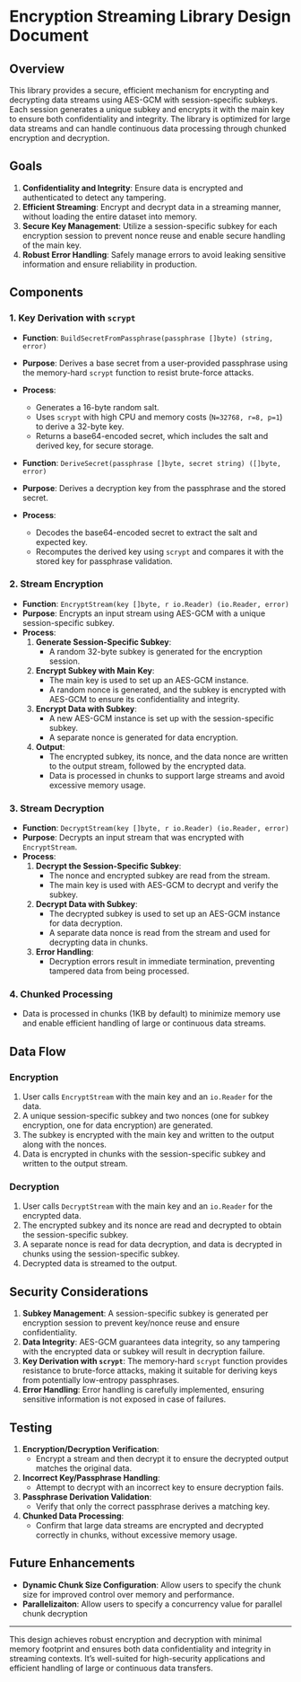 # Encryption Streaming Library Design Document

## Overview
This library provides a secure, efficient mechanism for encrypting and decrypting data streams using AES-GCM with session-specific subkeys. Each session generates a unique subkey and encrypts it with the main key to ensure both confidentiality and integrity. The library is optimized for large data streams and can handle continuous data processing through chunked encryption and decryption.

## Goals
1. **Confidentiality and Integrity**: Ensure data is encrypted and authenticated to detect any tampering.
2. **Efficient Streaming**: Encrypt and decrypt data in a streaming manner, without loading the entire dataset into memory.
3. **Secure Key Management**: Utilize a session-specific subkey for each encryption session to prevent nonce reuse and enable secure handling of the main key.
4. **Robust Error Handling**: Safely manage errors to avoid leaking sensitive information and ensure reliability in production.

## Components

### 1. Key Derivation with `scrypt`
- **Function**: `BuildSecretFromPassphrase(passphrase []byte) (string, error)`
- **Purpose**: Derives a base secret from a user-provided passphrase using the memory-hard `scrypt` function to resist brute-force attacks.
- **Process**:
  - Generates a 16-byte random salt.
  - Uses `scrypt` with high CPU and memory costs (`N=32768, r=8, p=1`) to derive a 32-byte key.
  - Returns a base64-encoded secret, which includes the salt and derived key, for secure storage.

- **Function**: `DeriveSecret(passphrase []byte, secret string) ([]byte, error)`
- **Purpose**: Derives a decryption key from the passphrase and the stored secret.
- **Process**:
  - Decodes the base64-encoded secret to extract the salt and expected key.
  - Recomputes the derived key using `scrypt` and compares it with the stored key for passphrase validation.

### 2. Stream Encryption
- **Function**: `EncryptStream(key []byte, r io.Reader) (io.Reader, error)`
- **Purpose**: Encrypts an input stream using AES-GCM with a unique session-specific subkey.
- **Process**:
  1. **Generate Session-Specific Subkey**:
     - A random 32-byte subkey is generated for the encryption session.
  2. **Encrypt Subkey with Main Key**:
     - The main key is used to set up an AES-GCM instance.
     - A random nonce is generated, and the subkey is encrypted with AES-GCM to ensure its confidentiality and integrity.
  3. **Encrypt Data with Subkey**:
     - A new AES-GCM instance is set up with the session-specific subkey.
     - A separate nonce is generated for data encryption.
  4. **Output**:
     - The encrypted subkey, its nonce, and the data nonce are written to the output stream, followed by the encrypted data.
     - Data is processed in chunks to support large streams and avoid excessive memory usage.

### 3. Stream Decryption
- **Function**: `DecryptStream(key []byte, r io.Reader) (io.Reader, error)`
- **Purpose**: Decrypts an input stream that was encrypted with `EncryptStream`.
- **Process**:
  1. **Decrypt the Session-Specific Subkey**:
     - The nonce and encrypted subkey are read from the stream.
     - The main key is used with AES-GCM to decrypt and verify the subkey.
  2. **Decrypt Data with Subkey**:
     - The decrypted subkey is used to set up an AES-GCM instance for data decryption.
     - A separate data nonce is read from the stream and used for decrypting data in chunks.
  3. **Error Handling**:
     - Decryption errors result in immediate termination, preventing tampered data from being processed.

### 4. Chunked Processing
- Data is processed in chunks (1KB by default) to minimize memory use and enable efficient handling of large or continuous data streams.

## Data Flow

### Encryption
1. User calls `EncryptStream` with the main key and an `io.Reader` for the data.
2. A unique session-specific subkey and two nonces (one for subkey encryption, one for data encryption) are generated.
3. The subkey is encrypted with the main key and written to the output along with the nonces.
4. Data is encrypted in chunks with the session-specific subkey and written to the output stream.

### Decryption
1. User calls `DecryptStream` with the main key and an `io.Reader` for the encrypted data.
2. The encrypted subkey and its nonce are read and decrypted to obtain the session-specific subkey.
3. A separate nonce is read for data decryption, and data is decrypted in chunks using the session-specific subkey.
4. Decrypted data is streamed to the output.

## Security Considerations

1. **Subkey Management**: A session-specific subkey is generated per encryption session to prevent key/nonce reuse and ensure confidentiality.
2. **Data Integrity**: AES-GCM guarantees data integrity, so any tampering with the encrypted data or subkey will result in decryption failure.
3. **Key Derivation with `scrypt`**: The memory-hard `scrypt` function provides resistance to brute-force attacks, making it suitable for deriving keys from potentially low-entropy passphrases.
4. **Error Handling**: Error handling is carefully implemented, ensuring sensitive information is not exposed in case of failures.

## Testing

1. **Encryption/Decryption Verification**:
   - Encrypt a stream and then decrypt it to ensure the decrypted output matches the original data.
2. **Incorrect Key/Passphrase Handling**:
   - Attempt to decrypt with an incorrect key to ensure decryption fails.
3. **Passphrase Derivation Validation**:
   - Verify that only the correct passphrase derives a matching key.
4. **Chunked Data Processing**:
   - Confirm that large data streams are encrypted and decrypted correctly in chunks, without excessive memory usage.

## Future Enhancements

- **Dynamic Chunk Size Configuration**: Allow users to specify the chunk size for improved control over memory and performance.
- **Parallelizaiton**: Allow users to specify a concurrency value for parallel chunk decryption

---

This design achieves robust encryption and decryption with minimal memory footprint and ensures both data confidentiality and integrity in streaming contexts. It’s well-suited for high-security applications and efficient handling of large or continuous data transfers.
